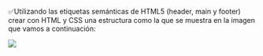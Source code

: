 ✅Utilizando las etiquetas semánticas de HTML5 (header, main y footer) crear con HTML y CSS una estructura como la que se muestra en la imagen que vamos a continuación:

<img src="https://aula-itm.web.app/ap/web/ejercicio3-2.jpg">